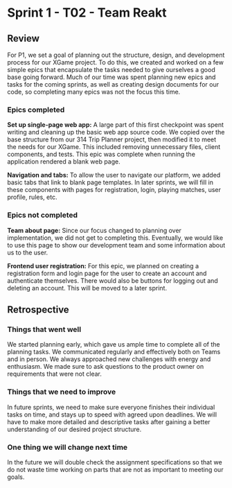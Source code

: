 # Sprint 1 - T02 - Team Reakt

## Review 
For P1, we set a goal of planning out the structure, design, and development process for our XGame project. To do this, we created and worked on a few simple epics that encapsulate the tasks needed to give ourselves a good base going forward. Much of our time was spent planning new epics and tasks for the coming sprints, as well as creating design documents for our code, so completing many epics was not the focus this time.

### Epics completed
<strong>Set up single-page web app:</strong> A large part of this first checkpoint was spent writing and cleaning up the basic web app source code. We copied over the base structure from our 314 Trip Planner project, then modified it to meet the needs for our XGame. This included removing unnecessary files, client components, and tests. This epic was complete when running the application rendered a blank web page.

<Strong>Navigation and tabs:</Strong> To allow the user to navigate our platform, we added basic tabs that link to blank page templates. In later sprints, we will fill in these components with pages for registration, login, playing matches, user profile, rules, etc.

### Epics not completed
<strong>Team about page:</strong> Since our focus changed to planning over implementation, we did not get to completing this. Eventually, we would like to use this page to show our development team and some information about us to the user.

<strong>Frontend user registration:</strong> For this epic, we planned on creating a registration form and login page for the user to create an account and authenticate themselves. There would also be buttons for logging out and deleting an account. This will be moved to a later sprint.

## Retrospective

### Things that went well
We started planning early, which gave us ample time to complete all of the planning tasks. We communicated regularly and effectively both on Teams and in person. We always approached new challenges with energy and enthusiasm. We made sure to ask questions to the product owner on requirements that were not clear.

### Things that we need to improve
In future sprints, we need to make sure everyone finishes their individual tasks on time, and stays up to speed with agreed upon deadlines. We will have to make more detailed and descriptive tasks after gaining a better understanding of our desired project structure.

### One thing we will change next time
In the future we will double check the assignment specifications so that we do not waste time working on parts that are not as important to meeting our goals.
